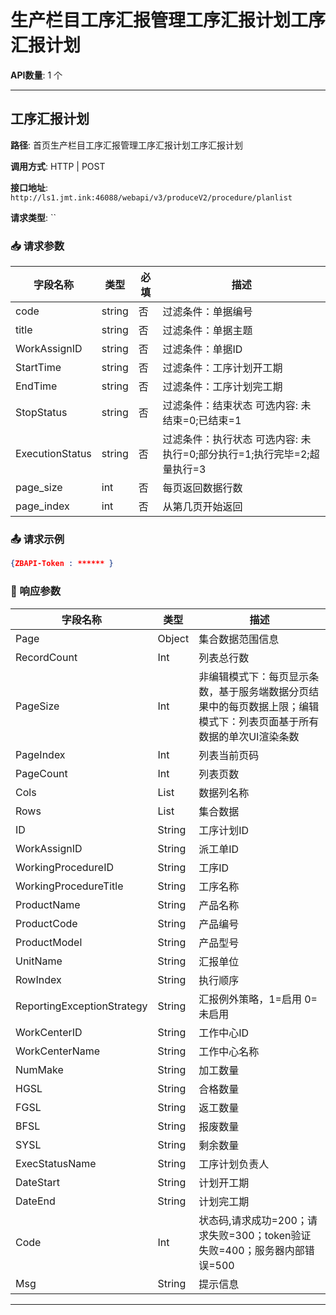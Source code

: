 # 生产栏目工序汇报管理工序汇报计划工序汇报计划

**API数量**: 1 个

---

## 工序汇报计划

**路径**: 首页生产栏目工序汇报管理工序汇报计划工序汇报计划

**调用方式**: HTTP | POST

**接口地址**: `http://ls1.jmt.ink:46088/webapi/v3/produceV2/procedure/planlist`

**请求类型**: ``

### 📥 请求参数

| 字段名称 | 类型 | 必填 | 描述 |
|----------|------|------|------|
| code | string | 否 | 过滤条件：单据编号 |
| title | string | 否 | 过滤条件：单据主题 |
| WorkAssignID | string | 否 | 过滤条件：单据ID |
| StartTime | string | 否 | 过滤条件：工序计划开工期 |
| EndTime | string | 否 | 过滤条件：工序计划完工期 |
| StopStatus | string | 否 | 过滤条件：结束状态 可选内容: 未结束=0;已结束=1 |
| ExecutionStatus | string | 否 | 过滤条件：执行状态 可选内容: 未执行=0;部分执行=1;执行完毕=2;超量执行=3 |
| page_size | int | 否 | 每页返回数据行数 |
| page_index | int | 否 | 从第几页开始返回 |

### 📤 请求示例

```json
{ZBAPI-Token : ****** }
```

### 📨 响应参数

| 字段名称 | 类型 | 描述 |
|----------|------|------|
| Page | Object | 集合数据范围信息 |
| RecordCount | Int | 列表总行数 |
| PageSize | Int | 非编辑模式下：每页显示条数，基于服务端数据分页结果中的每页数据上限；编辑模式下：列表页面基于所有数据的单次UI渲染条数 |
| PageIndex | Int | 列表当前页码 |
| PageCount | Int | 列表页数 |
| Cols | List | 数据列名称 |
| Rows | List | 集合数据 |
| ID | String | 工序计划ID |
| WorkAssignID | String | 派工单ID |
| WorkingProcedureID | String | 工序ID |
| WorkingProcedureTitle | String | 工序名称 |
| ProductName | String | 产品名称 |
| ProductCode | String | 产品编号 |
| ProductModel | String | 产品型号 |
| UnitName | String | 汇报单位 |
| RowIndex | String | 执行顺序 |
| ReportingExceptionStrategy | String | 汇报例外策略，1=启用 0=未启用 |
| WorkCenterID | String | 工作中心ID |
| WorkCenterName | String | 工作中心名称 |
| NumMake | String | 加工数量 |
| HGSL | String | 合格数量 |
| FGSL | String | 返工数量 |
| BFSL | String | 报废数量 |
| SYSL | String | 剩余数量 |
| ExecStatusName | String | 工序计划负责人 |
| DateStart | String | 计划开工期 |
| DateEnd | String | 计划完工期 |
| Code | Int | 状态码,请求成功=200；请求失败=300；token验证失败=400；服务器内部错误=500 |
| Msg | String | 提示信息 |

---

